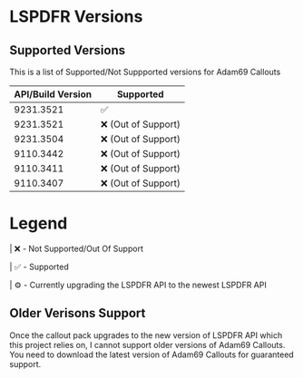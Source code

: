 ﻿# LSPDFR Versions

## Supported Versions

This is a list of Supported/Not Suppported versions for Adam69 Callouts

| API/Build Version    | Supported          |
| -------------    | ------------------ |
| 9231.3521        |  ✅               	|
| 9231.3521        |  ❌ (Out of Support)|
| 9231.3504        |  ❌ (Out of Support)|
| 9110.3442        |  ❌ (Out of Support)|
| 9110.3411        |  ❌ (Out of Support)|
| 9110.3407        |  ❌ (Out of Support)|

# Legend

| ❌ - Not Supported/Out Of Support

| ✅ - Supported

| ⚙️ - Currently upgrading the LSPDFR API to the newest LSPDFR API

## Older Verisons Support

Once the callout pack upgrades to the new version of LSPDFR API which this project relies on, I cannot support older versions of Adam69 Callouts. You need to download
the latest version of Adam69 Callouts for guaranteed support. 
